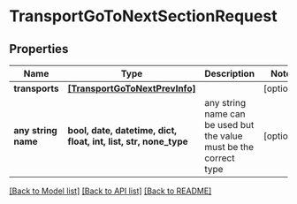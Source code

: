 # TransportGoToNextSectionRequest


## Properties
Name | Type | Description | Notes
------------ | ------------- | ------------- | -------------
**transports** | [**[TransportGoToNextPrevInfo]**](TransportGoToNextPrevInfo.md) |  | [optional] 
**any string name** | **bool, date, datetime, dict, float, int, list, str, none_type** | any string name can be used but the value must be the correct type | [optional]

[[Back to Model list]](../README.md#documentation-for-models) [[Back to API list]](../README.md#documentation-for-api-endpoints) [[Back to README]](../README.md)


